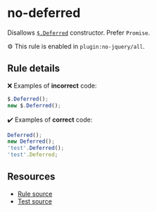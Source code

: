 # no-deferred

Disallows [`$.Deferred`](https://api.jquery.com/jQuery.Deferred/) constructor. Prefer `Promise`.

⚙️ This rule is enabled in `plugin:no-jquery/all`.

## Rule details

❌ Examples of **incorrect** code:
```js
$.Deferred();
new $.Deferred();
```

✔️ Examples of **correct** code:
```js
Deferred();
new Deferred();
'test'.Deferred();
'test'.Deferred;
```

## Resources

* [Rule source](/src/rules/no-deferred.js)
* [Test source](/tests/rules/no-deferred.js)
